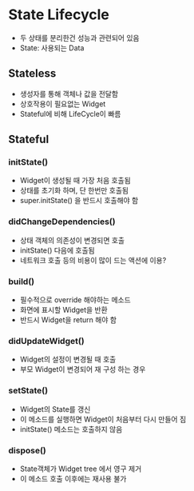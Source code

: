 # State Lifecycle

- 두 상태를 분리한건 성능과 관련되어 있음
- State: 사용되는 Data

## Stateless

- 생성자를 통해 객체나 값을 전달함
- 상호작용이 필요없는 Widget
- Stateful에 비해 LifeCycle이 빠름

## Stateful

### initState()

- Widget이 생성될 때 가장 처음 호출됨
- 상태를 초기화 하며, 단 한번만 호출됨
- super.initState() 을 반드시 호출해야 함

### didChangeDependencies()

- 상태 객체의 의존성이 변경되면 호출
- initState() 다음에 호출됨
- 네트워크 호출 등의 비용이 많이 드는 액션에 이용?

### build()

- 필수적으로 override 해야하는 메소드
- 화면에 표시할 Widget을 반환
- 반드시 Widget을 return 해야 함

### didUpdateWidget()

- Widget의 설정이 변경될 때 호출
- 부모 Widget이 변경되어 재 구성 하는 경우

### setState()

- Widget의 State를 갱신
- 이 메소드를 실행하면 Widget이 처음부터 다시 만들어 짐
- initState() 메소드는 호출하지 않음

### dispose()

- State객체가 Widget tree 에서 영구 제거
- 이 메소드 호출 이후에는 재사용 불가
